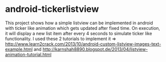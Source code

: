 android-tickerlistview
======================

This project shows how a simple listview can be implemented in android with ticker like animation which gets updated after fixed time. On execution, it will display a new list item after every 4 seconds to simulate ticker like functionality. I used these 2 tutorials to implement it => http://www.learn2crack.com/2013/10/android-custom-listview-images-text-example.html and http://karnshah8890.blogspot.de/2013/04/listview-animation-tutorial.html 
